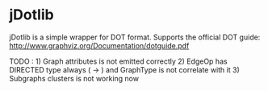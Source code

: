# jDotlib
jDotlib is a simple wrapper for DOT format. Supports the official DOT guide:
http://www.graphviz.org/Documentation/dotguide.pdf

TODO :
    1) Graph attributes is not emitted correctly
    2) EdgeOp has DIRECTED type always ( -> ) and GraphType is not correlate with it
    3) Subgraphs clusters is not working now